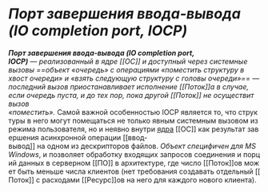 # _**Порт завершения ввода-вывода (IO completion port, IOCP)**_
_**Порт завершения ввода-вывода (IO completion port, IOCP)**_ — _реализованный в ядре [[ОС]] и доступный через системные вызовы ==объект «очередь» с операциями «поместить структуру в хвост очереди» и «взять следующую структуру с головы очереди»== — последний вызов приостанавливает исполнение [[Поток]]а в случае, если очередь пуста, и до тех пор, пока другой [[Поток]] не осуществит вызов «поместить»._ Самой важной особенностью IOCP является то, что структуры в него могут помещаться не только явным системным вызовом из режима пользователя, но и неявно внутри [ядра](5.%20Основные%20понятия%20и%20состав%20ОС/Ядро.md) [[ОС]] как результат завершения асинхронной операции [[ввод-вывод]] на одном из дескрипторов файлов. _Объект специфичен для MS Windows_, и позволяет обработку входящих запросов соединения и порций данных в серверном [[ПО]] в архитектуре, где число [[Поток]]ов может быть меньше числа клиентов (нет требования создавать отдельный [[Поток]] с расходами [[Ресурс]]ов на него для каждого нового клиента).
